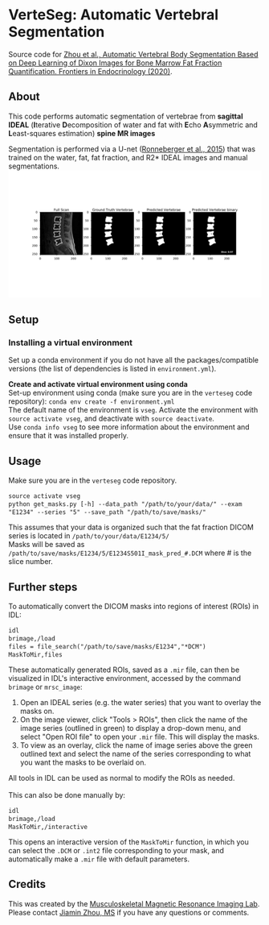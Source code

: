 # VerteSeg: Automatic Vertebral Segmentation
Source code for [Zhou et al., Automatic Vertebral Body Segmentation Based on Deep Learning of Dixon Images for Bone Marrow Fat Fraction Quantification. Frontiers in Endocrinology (2020)](https://www.frontiersin.org/articles/10.3389/fendo.2020.00612/abstract).

## About
This code performs automatic segmentation of vertebrae from **sagittal IDEAL** (**I**terative **D**ecomposition of water and fat with **E**cho **A**symmetric and **L**east-squares estimation) **spine MR images**<br /> 

Segmentation is performed via a U-net ([Ronneberger et al., 2015](https://arxiv.org/abs/1505.04597)) that was trained on the water, fat, fat fraction, and R2* IDEAL images and manual segmentations.
![segmentation example](imgs/example-1.png)

## Setup
### Installing a virtual environment
Set up a conda environment if you do not have all the packages/compatible versions (the list of dependencies is listed in `environment.yml`).<br />

**Create and activate virtual environment using conda**<br />
Set-up environment using conda (make sure you are in the `verteseg` code repository):
`conda env create -f environment.yml`<br />
The default name of the environment is `vseg`. Activate the environment with `source activate vseg`, and deactivate with `source deactivate`.<br />
Use `conda info vseg` to see more information about the environment and ensure that it was installed properly.

## Usage

Make sure you are in the `verteseg` code repository.
```
source activate vseg
python get_masks.py [-h] --data_path "/path/to/your/data/" --exam "E1234" --series "5" --save_path "/path/to/save/masks/"
```
This assumes that your data is organized such that the fat fraction DICOM series is located in `/path/to/your/data/E1234/5/`<br />
Masks will be saved as `/path/to/save/masks/E1234/5/E1234S501I_mask_pred_#.DCM` where # is the slice number.

## Further steps

To automatically convert the DICOM masks into regions of interest (ROIs) in IDL:
```
idl
brimage,/load
files = file_search("/path/to/save/masks/E1234","*DCM")
MaskToMir,files
```
These automatically generated ROIs, saved as a `.mir` file, can then be visualized in IDL's interactive environment,
accessed by the command `brimage` or `mrsc_image`:
1. Open an IDEAL series (e.g. the water series) that you want to overlay the masks on.
2. On the image viewer, click "Tools > ROIs", then click the name of the image series (outlined in green) to display a drop-down menu, 
and select "Open ROI file" to open your `.mir` file. This will display the masks.
3. To view as an overlay, click the name of image series above the green outlined text and select the name of the series 
corresponding to what you want the masks to be overlaid on.

All tools in IDL can be used as normal to modify the ROIs as needed.
<br /><br />
This can also be done manually by:
```
idl
brimage,/load
MaskToMir,/interactive
```
This opens an interactive version of the `MaskToMir` function, in which you can select the `.DCM` or `.int2` file corresponding to your mask, and 
automatically make a `.mir` file with default parameters.

## Credits

This was created by the [Musculoskeletal Magnetic Resonance Imaging Lab](https://profiles.ucsf.edu/roland.krug).<br />
Please contact [Jiamin Zhou, MS](https://profiles.ucsf.edu/jiamin.zhou) if you have any questions or comments.
